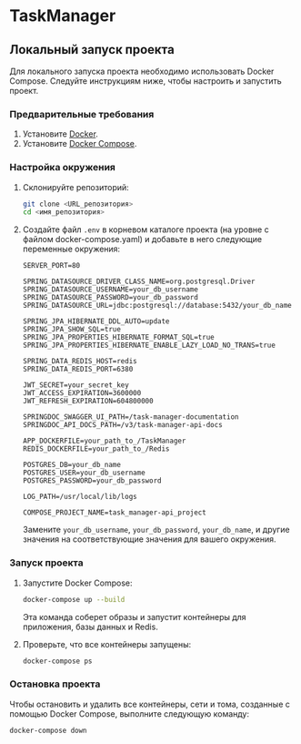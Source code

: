 # TaskManager

## Локальный запуск проекта

Для локального запуска проекта необходимо использовать Docker Compose. Следуйте инструкциям ниже, чтобы настроить и запустить проект.

### Предварительные требования

1. Установите [Docker](https://www.docker.com/get-started).
2. Установите [Docker Compose](https://docs.docker.com/compose/install/).

### Настройка окружения

1. Склонируйте репозиторий:

    ```sh
    git clone <URL_репозитория>
    cd <имя_репозитория>
    ```

2. Создайте файл `.env` в корневом каталоге проекта (на уровне с файлом docker-compose.yaml) и добавьте в него следующие переменные окружения:

    ```env
    SERVER_PORT=80

    SPRING_DATASOURCE_DRIVER_CLASS_NAME=org.postgresql.Driver
    SPRING_DATASOURCE_USERNAME=your_db_username
    SPRING_DATASOURCE_PASSWORD=your_db_password
    SPRING_DATASOURCE_URL=jdbc:postgresql://database:5432/your_db_name

    SPRING_JPA_HIBERNATE_DDL_AUTO=update
    SPRING_JPA_SHOW_SQL=true
    SPRING_JPA_PROPERTIES_HIBERNATE_FORMAT_SQL=true
    SPRING_JPA_PROPERTIES_HIBERNATE_ENABLE_LAZY_LOAD_NO_TRANS=true

    SPRING_DATA_REDIS_HOST=redis
    SPRING_DATA_REDIS_PORT=6380

    JWT_SECRET=your_secret_key
    JWT_ACCESS_EXPIRATION=3600000
    JWT_REFRESH_EXPIRATION=604800000

    SPRINGDOC_SWAGGER_UI_PATH=/task-manager-documentation
    SPRINGDOC_API_DOCS_PATH=/v3/task-manager-api-docs

    APP_DOCKERFILE=your_path_to_/TaskManager
    REDIS_DOCKERFILE=your_path_to_/Redis

    POSTGRES_DB=your_db_name
    POSTGRES_USER=your_db_username
    POSTGRES_PASSWORD=your_db_password

    LOG_PATH=/usr/local/lib/logs
    
    COMPOSE_PROJECT_NAME=task_manager-api_project
    ```

   Замените `your_db_username`, `your_db_password`, `your_db_name`, и другие значения на соответствующие значения для вашего окружения.

### Запуск проекта

1. Запустите Docker Compose:

    ```sh
    docker-compose up --build
    ```

   Эта команда соберет образы и запустит контейнеры для приложения, базы данных и Redis.

2. Проверьте, что все контейнеры запущены:

    ```sh
    docker-compose ps
    ```

### Остановка проекта

Чтобы остановить и удалить все контейнеры, сети и тома, созданные с помощью Docker Compose, выполните следующую команду:

```sh
docker-compose down
